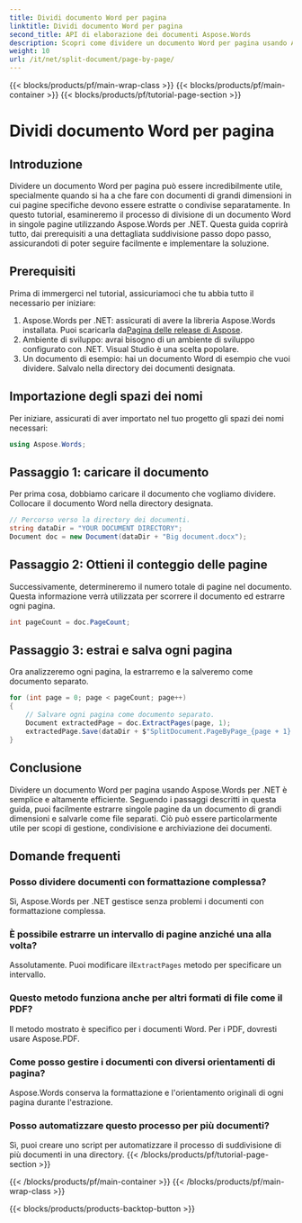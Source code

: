 ```yaml
---
title: Dividi documento Word per pagina
linktitle: Dividi documento Word per pagina
second_title: API di elaborazione dei documenti Aspose.Words
description: Scopri come dividere un documento Word per pagina usando Aspose.Words per .NET con questa guida dettagliata, passo dopo passo. Perfetta per gestire in modo efficiente documenti di grandi dimensioni.
weight: 10
url: /it/net/split-document/page-by-page/
---
```


{{< blocks/products/pf/main-wrap-class >}}
{{< blocks/products/pf/main-container >}}
{{< blocks/products/pf/tutorial-page-section >}}

# Dividi documento Word per pagina

## Introduzione

Dividere un documento Word per pagina può essere incredibilmente utile, specialmente quando si ha a che fare con documenti di grandi dimensioni in cui pagine specifiche devono essere estratte o condivise separatamente. In questo tutorial, esamineremo il processo di divisione di un documento Word in singole pagine utilizzando Aspose.Words per .NET. Questa guida coprirà tutto, dai prerequisiti a una dettagliata suddivisione passo dopo passo, assicurandoti di poter seguire facilmente e implementare la soluzione.

## Prerequisiti

Prima di immergerci nel tutorial, assicuriamoci che tu abbia tutto il necessario per iniziare:

1. Aspose.Words per .NET: assicurati di avere la libreria Aspose.Words installata. Puoi scaricarla da[Pagina delle release di Aspose](https://releases.aspose.com/words/net/).
2. Ambiente di sviluppo: avrai bisogno di un ambiente di sviluppo configurato con .NET. Visual Studio è una scelta popolare.
3. Un documento di esempio: hai un documento Word di esempio che vuoi dividere. Salvalo nella directory dei documenti designata.

## Importazione degli spazi dei nomi

Per iniziare, assicurati di aver importato nel tuo progetto gli spazi dei nomi necessari:

```csharp
using Aspose.Words;
```

## Passaggio 1: caricare il documento

Per prima cosa, dobbiamo caricare il documento che vogliamo dividere. Collocare il documento Word nella directory designata.

```csharp
// Percorso verso la directory dei documenti.
string dataDir = "YOUR DOCUMENT DIRECTORY";
Document doc = new Document(dataDir + "Big document.docx");
```

## Passaggio 2: Ottieni il conteggio delle pagine

Successivamente, determineremo il numero totale di pagine nel documento. Questa informazione verrà utilizzata per scorrere il documento ed estrarre ogni pagina.

```csharp
int pageCount = doc.PageCount;
```

## Passaggio 3: estrai e salva ogni pagina

Ora analizzeremo ogni pagina, la estrarremo e la salveremo come documento separato.

```csharp
for (int page = 0; page < pageCount; page++)
{
    // Salvare ogni pagina come documento separato.
    Document extractedPage = doc.ExtractPages(page, 1);
    extractedPage.Save(dataDir + $"SplitDocument.PageByPage_{page + 1}.docx");
}
```

## Conclusione

Dividere un documento Word per pagina usando Aspose.Words per .NET è semplice e altamente efficiente. Seguendo i passaggi descritti in questa guida, puoi facilmente estrarre singole pagine da un documento di grandi dimensioni e salvarle come file separati. Ciò può essere particolarmente utile per scopi di gestione, condivisione e archiviazione dei documenti.

## Domande frequenti

### Posso dividere documenti con formattazione complessa?
Sì, Aspose.Words per .NET gestisce senza problemi i documenti con formattazione complessa.

### È possibile estrarre un intervallo di pagine anziché una alla volta?
 Assolutamente. Puoi modificare il`ExtractPages` metodo per specificare un intervallo.

### Questo metodo funziona anche per altri formati di file come il PDF?
Il metodo mostrato è specifico per i documenti Word. Per i PDF, dovresti usare Aspose.PDF.

### Come posso gestire i documenti con diversi orientamenti di pagina?
Aspose.Words conserva la formattazione e l'orientamento originali di ogni pagina durante l'estrazione.

### Posso automatizzare questo processo per più documenti?
Sì, puoi creare uno script per automatizzare il processo di suddivisione di più documenti in una directory.
{{< /blocks/products/pf/tutorial-page-section >}}

{{< /blocks/products/pf/main-container >}}
{{< /blocks/products/pf/main-wrap-class >}}

{{< blocks/products/products-backtop-button >}}
